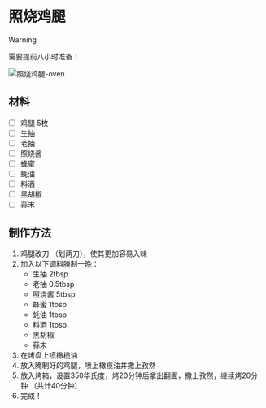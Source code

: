 # 照烧鸡腿

> [!WARNING]
>
> 需要提前八小时准备！

![照烧鸡腿-oven](../pics/照烧鸡腿-oven.jpg)

## 材料

- [ ] 鸡腿 5枚
- [ ] 生抽
- [ ] 老抽
- [ ] 照烧酱
- [ ] 蜂蜜
- [ ] 蚝油
- [ ] 料酒
- [ ] 黑胡椒
- [ ] 蒜末

## 制作方法

1. 鸡腿改刀 （划两刀），使其更加容易入味
2. 加入以下调料腌制一晚：
   - 生抽 2tbsp
   - 老抽 0.5tbsp
   - 照烧酱 5tbsp
   - 蜂蜜 1tbsp
   - 蚝油 1tbsp
   - 料酒 1tbsp
   - 黑胡椒
   - 蒜末
3. 在烤盘上喷橄榄油
4. 放入腌制好的鸡腿，喷上橄榄油并撒上孜然
5. 放入烤箱，设置350华氏度，烤20分钟后拿出翻面，撒上孜然，继续烤20分钟 （共计40分钟）
6. 完成！